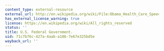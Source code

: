 ```yaml
---
content_type: external-resource
external_url: http://en.wikipedia.org/wiki/File:Obama_Health_Care_Speech_to_Joint_Session_of_Congress.jpg
has_external_license_warning: true
license: https://en.wikipedia.org/wiki/All_rights_reserved
status: ''
title: U.S. Federal Government.
uid: 71c7b76c-427a-4aab-a186-7e67e325bd5e
wayback_url: ''
---
```

